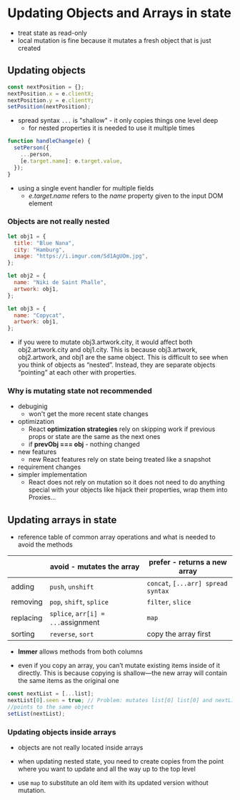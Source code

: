 # Updating Objects and Arrays in state

- treat state as read-only
- local mutation is fine because it mutates a fresh object that is just created

## Updating objects

```jsx
const nextPosition = {};
nextPosition.x = e.clientX;
nextPosition.y = e.clientY;
setPosition(nextPosition);
```

- spread syntax `...` is "shallow" - it only copies things one level deep
  - for nested properties it is needed to use it multiple times

```jsx
function handleChange(e) {
  setPerson({
    ...person,
    [e.target.name]: e.target.value,
  });
}
```

- using a single event handler for multiple fields
  - _e.target.name_ refers to the _name_ property given to the input DOM element

### Objects are not really nested

```js
let obj1 = {
  title: "Blue Nana",
  city: "Hamburg",
  image: "https://i.imgur.com/Sd1AgUOm.jpg",
};

let obj2 = {
  name: "Niki de Saint Phalle",
  artwork: obj1,
};

let obj3 = {
  name: "Copycat",
  artwork: obj1,
};
```

- if you were to mutate obj3.artwork.city, it would affect both obj2.artwork.city and obj1.city. This is because obj3.artwork, obj2.artwork, and obj1 are the same object. This is difficult to see when you think of objects as “nested”. Instead, they are separate objects “pointing” at each other with properties.

### Why is mutating state not recommended

- debuginig
  - won't get the more recent state changes
- optimization
  - React **optimization strategies** rely on skipping work if previous props or state are the same as the next ones
  - if **prevObj === obj** - nothing changed
- new features
  - new React features rely on state being treated like a snapshot
- requirement changes
- simpler implementation
  - React does not rely on mutation so it does not need to do anything special with your objects like hijack their properties, wrap them into Proxies...

## Updating arrays in state

- reference table of common array operations and what is needed to avoid the methods

|           | avoid - mutates the array          | prefer - returns a new array       |
| --------- | ---------------------------------- | ---------------------------------- |
| adding    | `push`, `unshift`                  | `concat`, `[...arr] spread syntax` |
| removing  | `pop`, `shift`, `splice`           | `filter`, `slice`                  |
| replacing | `splice`, `arr[i] = ...`assignment | `map`                              |
| sorting   | `reverse`, `sort`                  | copy the array first               |

- **Immer** allows methods from both columns

- even if you copy an array, you can’t mutate existing items inside of it directly. This is because copying is shallow—the new array will contain the same items as the original one

```jsx
const nextList = [...list];
nextList[0].seen = true; // Problem: mutates list[0] list[0] and nextList[0]
//points to the same object
setList(nextList);
```

### Updating objects inside arrays

- objects are not really located inside arrays
- when updating nested state, you need to create copies from the point where you want to update and all the way up to the top level

- use `map` to substitute an old item with its updated version without mutation.
